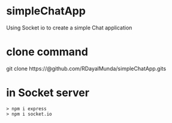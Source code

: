 # simpleChatApp
Using Socket io to create a simple Chat application


# clone command
git clone https://<token>@github.com/RDayalMunda/simpleChatApp.gits

# in Socket server
    > npm i express 
    > npm i socket.io